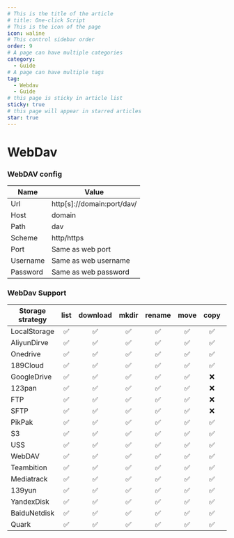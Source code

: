 ```yaml
---
# This is the title of the article
# title: One-click Script
# This is the icon of the page
icon: waline
# This control sidebar order
order: 9
# A page can have multiple categories
category:
  - Guide
# A page can have multiple tags
tag:
  - Webdav
  - Guide
# this page is sticky in article list
sticky: true
# this page will appear in starred articles
star: true
---
```


# WebDav

### WebDAV config

| Name     | Value                       |
| -------- | --------------------------- |
| Url      | http[s]\://domain:port/dav/ |
| Host     | domain                      |
| Path     | dav                         |
| Scheme   | http/https                  |
| Port     | Same as web port            |
| Username | Same as web username        |
| Password | Same as web password        |

### WebDav Support

| Storage strategy | list | download | mkdir | rename | move | copy | upload |
| ---------------- | :--: | :------: | :---: | :----: | :--: | :--: | :----: |
| LocalStorage     |  ✅  |    ✅    |  ✅   |   ✅   |  ✅  |  ✅  |   ✅   |
| AliyunDirve      |  ✅  |    ✅    |  ✅   |   ✅   |  ✅  |  ✅  |   ✅   |
| Onedrive         |  ✅  |    ✅    |  ✅   |   ✅   |  ✅  |  ✅  |   ✅   |
| 189Cloud         |  ✅  |    ✅    |  ✅   |   ✅   |  ✅  |  ✅  |   ✅   |
| GoogleDrive      |  ✅  |    ✅    |  ✅   |   ✅   |  ✅  |  ❌  |   ✅   |
| 123pan           |  ✅  |    ✅    |  ✅   |   ✅   |  ✅  |  ❌  |   ✅   |
| FTP              |  ✅  |    ✅    |  ✅   |   ✅   |  ✅  |  ❌  |   ✅   |
| SFTP             |  ✅  |    ✅    |  ✅   |   ✅   |  ✅  |  ❌  |   ✅   |
| PikPak           |  ✅  |    ✅    |  ✅   |   ✅   |  ✅  |  ✅  |   ✅   |
| S3               |  ✅  |    ✅    |  ✅   |   ✅   |  ✅  |  ✅  |   ✅   |
| USS              |  ✅  |    ✅    |  ✅   |   ✅   |  ✅  |  ✅  |   ✅   |
| WebDAV           |  ✅  |    ✅    |  ✅   |   ✅   |  ✅  |  ✅  |   ✅   |
| Teambition       |  ✅  |    ✅    |  ✅   |   ✅   |  ✅  |  ✅  |   ✅   |
| Mediatrack       |  ✅  |    ✅    |  ✅   |   ✅   |  ✅  |  ✅  |   ✅   |
| 139yun           |  ✅  |    ✅    |  ✅   |   ✅   |  ✅  |  ✅  |   ✅   |
| YandexDisk       |  ✅  |    ✅    |  ✅   |   ✅   |  ✅  |  ✅  |   ✅   |
| BaiduNetdisk     |  ✅  |    ✅    |  ✅   |   ✅   |  ✅  |  ✅  |   ✅   |
| Quark            |  ✅  |    ✅    |  ✅   |   ✅   |  ✅  |  ✅  |   ✅   |
